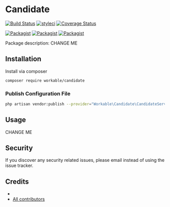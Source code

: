 # Candidate

[![Build Status](https://travis-ci.org/workable/candidate.svg?branch=master)](https://travis-ci.org/workable/candidate)
[![styleci](https://styleci.io/repos/CHANGEME/shield)](https://styleci.io/repos/CHANGEME)
[![Coverage Status](https://coveralls.io/repos/github/workable/candidate/badge.svg?branch=master)](https://coveralls.io/github/workable/candidate?branch=master)

[![Packagist](https://img.shields.io/packagist/v/workable/candidate.svg)](https://packagist.org/packages/workable/candidate)
[![Packagist](https://poser.pugx.org/workable/candidate/d/total.svg)](https://packagist.org/packages/workable/candidate)
[![Packagist](https://img.shields.io/packagist/l/workable/candidate.svg)](https://packagist.org/packages/workable/candidate)

Package description: CHANGE ME

## Installation

Install via composer
```bash
composer require workable/candidate
```

### Publish Configuration File

```bash
php artisan vendor:publish --provider="Workable\Candidate\CandidateServiceProvider" --tag="config"
```

## Usage

CHANGE ME

## Security

If you discover any security related issues, please email 
instead of using the issue tracker.

## Credits

- [](https://github.com/workable/candidate)
- [All contributors](https://github.com/workable/candidate/graphs/contributors)
